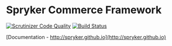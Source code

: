 # Spryker Commerce Framework

[![Scrutinizer Code Quality](https://scrutinizer-ci.com/g/spryker/spryker/badges/quality-score.png?b=master&s=25d80f2c1a93b3ae4d907ea8e75800a87469f088)](https://scrutinizer-ci.com/g/spryker/spryker/?branch=master)
[![Build Status](https://travis-ci.com/spryker/spryker.svg?token=7jVDNZFJxpvBrFetYhbF)](https://travis-ci.com/spryker/spryker)

[Documentation - http://spryker.github.io](http://spryker.github.io)
